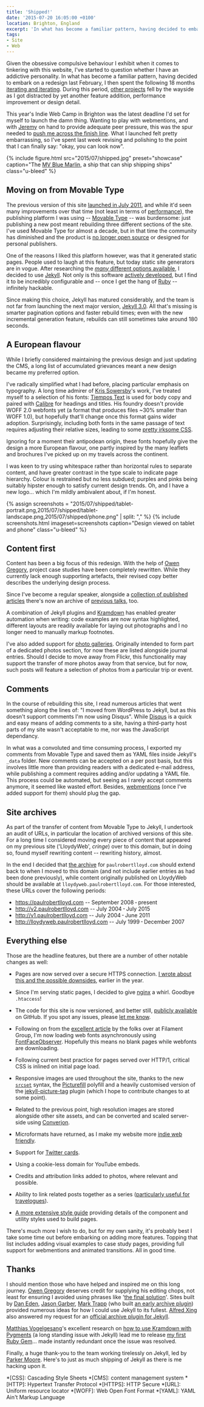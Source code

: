 ```yaml
---
title: 'Shipped!'
date: '2015-07-20 16:05:00 +0100'
location: Brighton, England
excerpt: 'In what has become a familiar pattern, having decided to embark on a redesign last February, I then spent the following 18 months iterating and iterating. Now, after many missed deadlines, I have finally launched my new site.'
tags:
- Site
- Web
---
```

Given the obsessive compulsive behaviour I exhibit when it comes to tinkering with this website, I've started to question whether I have an addictive personality. In what has become a familiar pattern, having decided to embark on a redesign last February, I then spent the following 18 months [iterating and iterating][1]. During this period, [other projects][2] fell by the wayside as I got distracted by yet another feature addition, performance improvement or design detail.

This year's Indie Web Camp in Brighton was the latest deadline I'd set for myself to launch the damn thing. Wanting to play with webmentions, and with [Jeremy][3] on hand to provide adequate peer pressure, this was the spur needed to [push me across the finish line][4]. What I launched felt pretty embarrassing, so I've spent last week revising and polishing to the point that I can finally say: "okay, you can look now".

{% include figure.html
  src="2015/07/shipped.jpg"
  preset="showcase"
  caption="The [MV Blue Marlin](https://en.wikipedia.org/wiki/MV_Blue_Marlin), a ship that can ship shipping ships"
  class="u-bleed"
%}

## Moving on from Movable Type

The previous version of this site [launched in July 2011][5], and while it'd seen many improvements over that time (not least in terms of [performance][6]), the publishing platform I was using -- [Movable Type][7] -- was burdensome: just publishing a new post meant rebuilding three different sections of the site. I've used Movable Type for almost a decade, but in that time the community has diminished and the product is [no longer open source][8] or designed for personal publishers.

One of the reasons I liked this platform however, was that it generated static pages. People used to laugh at this feature, but today static site generators are in vogue. After researching the [_many_ different options available][9], I decided to use [Jekyll][10]. Not only is this software [actively developed][11], but I find it to be incredibly configurable and -- once I get the hang of [Ruby][12] -- infinitely hackable.

Since making this choice, Jekyll has matured considerably, and the team is not far from launching the next major version, [Jekyll 3.0][13]. All that's missing is smarter pagination options and faster rebuild times; even with the new incremental generation feature, rebuilds can still sometimes take around 180 seconds.

## A European flavour

While I briefly considered maintaining the previous design and just updating the CMS, a long list of accumulated grievances meant a new design became my preferred option.

I've radically simplified what I had before, placing particular emphasis on typography. A long time admirer of [Kris Sowersby][14]'s work, I've treated myself to a selection of his fonts: [Tiempos Text][15] is used for body copy and paired with [Calibre][16] for headings and titles. His foundry doesn't provide WOFF 2.0 webfonts yet (a format that produces files ~30% smaller than WOFF 1.0), but hopefully that'll change once this format gains wider adoption. Surprisingly, including both fonts in the same passage of text requires adjusting their relative sizes, leading to some [pretty irksome CSS][17].

Ignoring for a moment their antipodean origin, these fonts hopefully give the design a more European flavour, one partly inspired by the many leaflets and brochures I've picked up on my travels across the continent.

I was keen to try using whitespace rather than horizontal rules to separate content, and have greater contrast in the type scale to indicate page hierarchy. Colour is restrained but no less subdued; purples and pinks being suitably hipster enough to satisfy current design trends. Oh, and I have a new logo... which I'm mildly ambivalent about, if I'm honest.

{% assign screenshots = "2015/07/shipped/tablet-portrait.png,2015/07/shipped/tablet-landscape.png,2015/07/shipped/phone.png" | split: "," %}
{% include screenshots.html
  imageset=screenshots
  caption="Design viewed on tablet and phone"
  class="u-bleed"
%}

## Content first

Content has been a big focus of this redesign. With the help of [Owen Gregory][18], project case studies have been completely rewritten. While they currently lack enough supporting artefacts, their revised copy better describes the underlying design process.

Since I've become a regular speaker, alongside a [collection of published articles][19] there's now an archive of [previous talks][20], too.

A combination of Jekyll plugins and [Kramdown][21] has enabled greater automation when writing: code examples are now syntax highlighted, different layouts are readily available for laying out photographs and I no longer need to manually markup footnotes.

I've also added support for [photo galleries][22]. Originally intended to form part of a dedicated photos section, for now these are listed alongside journal entries. Should I decide to move away from Flickr, this functionality may support the transfer of more photos away from that service, but for now, such posts will feature a selection of photos from a particular trip or event.

## Comments

In the course of rebuilding this site, I read numerous articles that went something along the lines of: "I moved from WordPress to Jekyll, but as this doesn't support comments I'm now using Disqus". While [Disqus][23] is a quick and easy means of adding comments to a site, having a third-party host parts of my site wasn't acceptable to me, nor was the JavaScript dependancy.

In what was a convoluted and time consuming process, I exported my comments from Movable Type and saved them as YAML files inside Jekyll's `_data` folder. New comments can be accepted on a per post basis, but this involves little more than providing readers with a dedicated e-mail address, while publishing a comment requires adding and/or updating a YAML file. This process could be automated, but seeing as I rarely accept comments anymore, it seemed like wasted effort. Besides, [webmentions][24] (once I've added support for them) should plug the gap.

## Site archives

As part of the transfer of content from Movable Type to Jekyll, I undertook an audit of URLs, in particular the location of archived versions of this site. For a long time I considered moving every piece of content that appeared on my previous site ('LloydyWeb', *cringe*) over to this domain, but in doing so, found myself rewriting content -- rewriting history, almost.

In the end I decided that [the archive][25] for `paulrobertlloyd.com` should extend back to when I moved to this domain (and not include earlier entries as had been done previously), while content originally published on LloydyWeb should be available at `lloydyweb.paulrobertlloyd.com`. For those interested, these URLs cover the following periods:

* <https://paulrobertlloyd.com> -- September 2008 - present
* <http://v2.paulrobertlloyd.com> -- July 2004 - July 2015
* <http://v1.paulrobertlloyd.com> -- July 2004 - June 2011
* <http://lloydyweb.paulrobertlloyd.com> -- July 1999 - December 2007

## Everything else

Those are the headline features, but there are a number of other notable changes as well:

* Pages are now served over a secure HTTPS connection. [I wrote about this and the possible downsides][26], earlier in the year.

* Since I'm serving static pages, I decided to give [nginx][27] a whirl. Goodbye `.htaccess`!

* The code for this site is now versioned, and better still, [publicly available][28] on GitHub. If you spot any issues, please [let me know][29].

* Following on from the [excellent article][30] by the folks over at Filament Group, I'm now loading web fonts asynchronously using [FontFaceObserver][31]. Hopefully this means no blank pages while webfonts are downloading.

* Following current best practice for pages served over HTTP/1, critical CSS is inlined on initial page load.

* Responsive images are used throughout the site, thanks to the new [`srcset`][32] syntax, the [Picturefill][33] polyfill and a heavily customised version of the [jekyll-picture-tag][34] plugin (which I hope to contribute changes to at some point).

* Related to the previous point, high resolution images are stored alongside other site assets, and can be converted and scaled server-side using [Converjon][35].

* Microformats have returned, as I make my website more [indie web friendly][36].

* Support for [Twitter cards][37].

* Using a cookie-less domain for YouTube embeds.

* Credits and attribution links added to photos, where relevant and possible.

* Ability to link related posts together as a series ([particularly useful for travelogues][38]).

* [A more extensive style guide][39] providing details of the component and utility styles used to build pages.

There's much more I wish to do, but for my own sanity, it's probably best I take some time out before embarking on adding more features. Topping that list includes adding visual examples to case study pages, providing full support for webmentions and animated transitions. All in good time.

## Thanks

I should mention those who have helped and inspired me on this long journey. [Owen Gregory][40] deserves credit for supplying his editing chops, not least for ensuring I avoided using phrases like '[the final solution][41]'. Sites built by [Dan Eden][42], [Jason Garber][43], [Mark Trapp][44] (who built [an early archive plugin][45]) provided numerous ideas for how I could use Jekyll to its fullest. [Alfred Xing][46] also answered my request for an [official archive plugin for Jekyll][47].

[Matthias Vogelgesang][48]'s excellent research on [how to use Kramdown with Pygments][49] (a long standing issue with Jekyll) lead me to release [my first Ruby Gem][50]... made instantly redundant once the issue was resolved.

Finally, a huge thank-you to the team working tirelessly on Jekyll, led by [Parker Moore][51]. Here's to just as much shipping of Jekyll as there is me hacking upon it.

[1]: https://github.com/paulrobertlloyd/paulrobertlloyd.com/commits/master
[2]: http://bradshawsguide.org
[3]: https://adactio.com
[4]: /2015/07/webmentions
[5]: /2011/07/new_and_improved
[6]: /2012/12/trimming_even_more_fat
[7]: https://movabletype.org
[8]: https://movabletype.org/news/2013/07/clarifying_changes_to_movable_type_starting_with_mt6.html
[9]: https://staticsitegenerators.net
[10]: http://jekyllrb.com/
[11]: https://github.com/jekyll/jekyll
[12]: https://www.ruby-lang.org/en/
[13]: https://byparker.com/blog/2014/jekyll-3-the-road-ahead
[14]: https://klim.co.nz
[15]: https://klim.co.nz/retail-fonts/tiempos-text/
[16]: https://klim.co.nz/retail-fonts/calibre/
[17]: https://github.com/paulrobertlloyd/paulrobertlloyd.com/blob/51b7f70df06ff377db82c4d922754eef29b05dff/source/assets/_stylesheets/scopes/_prose.scss#L76
[18]: http://www.fullcreammilk.co.uk
[19]: /articles/
[20]: /talks/
[21]: http://kramdown.gettalong.org
[22]: /2015/03/olympiastadion
[23]: https://disqus.com
[24]: http://indiewebcamp.com/Webmention
[25]: /archive
[26]: https://paulrobertlloyd.com/2015/05/https_compression
[27]: http://nginx.org
[28]: https://github.com/paulrobertlloyd/paulrobertlloyd.com
[29]: https://github.com/paulrobertlloyd/paulrobertlloyd.com/issues
[30]: https://www.filamentgroup.com/lab/font-events.html
[31]: https://github.com/bramstein/fontfaceobserver
[32]: http://www.w3.org/TR/html-srcset/
[33]: https://scottjehl.github.com/picturefill/
[34]: https://github.com/robwierzbowski/jekyll-picture-tag
[35]: https://github.com/berlinonline/converjon
[36]: http://indiewebify.me
[37]: https://dev.twitter.com/cards/overview
[38]: /2009/12/ending_the_decade_down_under
[39]: /styleguide/
[40]: http://www.fullcreammilk.co.uk
[41]: https://en.wikipedia.org/wiki/Final_Solution
[42]: http://daneden.me
[43]: http://sixtwothree.org
[44]: https://marktrapp.com
[45]: https://marktrapp.com/projects/jekyll-archive/
[46]: https://alfredxing.com
[47]: https://github.com/jekyll/jekyll-archives
[48]: http://bloerg.net
[49]: http://bloerg.net/2013/03/07/using-kramdown-instead-of-maruku.html
[50]: https://github.com/paulrobertlloyd/jekyll-pypedown
[51]: https://byparker.com

*[CSS]: Cascading Style Sheets
*[CMS]: content management system
*[HTTP]: Hypertext Transfer Protocol
*[HTTPS]: HTTP Secure
*[URL]: Uniform resource locator
*[WOFF]: Web Open Font Format
*[YAML]: YAML Ain't Markup Language
